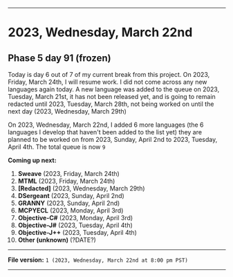 
***

# 2023, Wednesday, March 22nd

## Phase 5 day 91 (frozen)

Today is day 6 out of 7 of my current break from this project. On 2023, Friday, March 24th, I will resume work. I did not come across any new languages again today. A new language was added to the queue on 2023, Tuesday, March 21st, it has not been released yet, and is going to remain redacted until 2023, Tuesday, March 28th, not being worked on until the next day (2023, Wednesday, March 29th)

On 2023, Wednesday, March 22nd, I added 6 more languages (the 6 languages I develop that haven't been added to the list yet) they are planned to be worked on from 2023, Sunday, April 2nd to 2023, Tuesday, April 4th. The total queue is now `9`

**Coming up next:**

1. **Sweave** (2023, Friday, March 24th)
2. **MTML** (2023, Friday, March 24th)
3. **[Redacted]** (2023, Wednesday, March 29th)
4. **DSergeant** (2023, Sunday, April 2nd)
5. **GRANNY** (2023, Sunday, April 2nd)
6. **MCPYECL** (2023, Monday, April 3rd)
7. **Objective-C#** (2023, Monday, April 3rd)
8. **Objective-J#** (2023, Tuesday, April 4th)
9. **Objective-J++** (2023, Tuesday, April 4th)
10. **Other (unknown)** (?DATE?)

<!-- Today wasn't planned to be a development day for new repositories. I am taking a temporary break from it to work on other projects. If I can gather more languages, I might start phase 4 (2022) earlier. <!-- Work is being done to get the [`Learn`](https://github.com/seanpm2001/Learn/) repository back up to date, as I couldn't keep up in the last 3 days of phase 3 of 2022. The current phase finished yesterday (2022, Tuesday, November 29th) new repositories are expected to start being created at an unknown time in 2022 December. !--> 

<!-- This is the end of phase 4 (2022) of the acceleration project for `seanpm2001/Learn`. !-->

***

**File version:** `1 (2023, Wednesday, March 22nd at 8:00 pm PST)`

***
